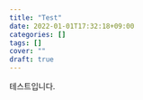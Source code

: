 ```yaml
---
title: "Test"
date: 2022-01-01T17:32:18+09:00
categories: []
tags: []
cover: ""
draft: true
---
```

테스트입니다.


